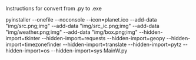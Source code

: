 Instructions for convert from .py to .exe

pyinstaller --onefile --noconsole --icon=planet.ico --add-data "img/src.png;img" --add-data "img/src_ic.png;img" --add-data "img/weather.png;img" --add-data "img/box.png;img" --hidden-import=tkinter --hidden-import=requests --hidden-import=geopy --hidden-import=timezonefinder --hidden-import=translate --hidden-import=pytz --hidden-import=os --hidden-import=sys MainW.py
